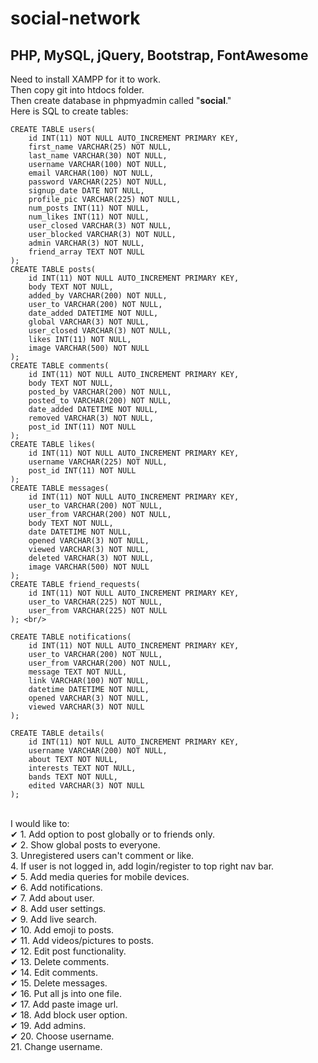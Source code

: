 # social-network
PHP, MySQL, jQuery, Bootstrap, FontAwesome
-------------
Need to install XAMPP for it to work.<br/>
Then copy git into htdocs folder.<br/>
Then create database in phpmyadmin called "**social**."<br/>
Here is SQL to create tables:<br/>
```
CREATE TABLE users(
    id INT(11) NOT NULL AUTO_INCREMENT PRIMARY KEY,
    first_name VARCHAR(25) NOT NULL,
    last_name VARCHAR(30) NOT NULL,
    username VARCHAR(100) NOT NULL,
    email VARCHAR(100) NOT NULL,
    password VARCHAR(225) NOT NULL,
    signup_date DATE NOT NULL,
    profile_pic VARCHAR(225) NOT NULL,
    num_posts INT(11) NOT NULL,
    num_likes INT(11) NOT NULL,
    user_closed VARCHAR(3) NOT NULL,
    user_blocked VARCHAR(3) NOT NULL,
    admin VARCHAR(3) NOT NULL,
    friend_array TEXT NOT NULL
); 
CREATE TABLE posts(
    id INT(11) NOT NULL AUTO_INCREMENT PRIMARY KEY,
    body TEXT NOT NULL,
    added_by VARCHAR(200) NOT NULL,
    user_to VARCHAR(200) NOT NULL,
    date_added DATETIME NOT NULL,
    global VARCHAR(3) NOT NULL,
    user_closed VARCHAR(3) NOT NULL,
    likes INT(11) NOT NULL,
    image VARCHAR(500) NOT NULL
); 
CREATE TABLE comments(
    id INT(11) NOT NULL AUTO_INCREMENT PRIMARY KEY,
    body TEXT NOT NULL,
    posted_by VARCHAR(200) NOT NULL,
    posted_to VARCHAR(200) NOT NULL,
    date_added DATETIME NOT NULL,
    removed VARCHAR(3) NOT NULL,
    post_id INT(11) NOT NULL
); 
CREATE TABLE likes(
    id INT(11) NOT NULL AUTO_INCREMENT PRIMARY KEY,
    username VARCHAR(225) NOT NULL,
    post_id INT(11) NOT NULL
); 
CREATE TABLE messages(
    id INT(11) NOT NULL AUTO_INCREMENT PRIMARY KEY,
    user_to VARCHAR(200) NOT NULL,
    user_from VARCHAR(200) NOT NULL,
    body TEXT NOT NULL,
    date DATETIME NOT NULL,
    opened VARCHAR(3) NOT NULL,
    viewed VARCHAR(3) NOT NULL,
    deleted VARCHAR(3) NOT NULL,
    image VARCHAR(500) NOT NULL
);
CREATE TABLE friend_requests(
    id INT(11) NOT NULL AUTO_INCREMENT PRIMARY KEY,
    user_to VARCHAR(225) NOT NULL,
    user_from VARCHAR(225) NOT NULL
); <br/>

CREATE TABLE notifications(
    id INT(11) NOT NULL AUTO_INCREMENT PRIMARY KEY,
    user_to VARCHAR(200) NOT NULL,
    user_from VARCHAR(200) NOT NULL,
    message TEXT NOT NULL,
    link VARCHAR(100) NOT NULL,
    datetime DATETIME NOT NULL,
    opened VARCHAR(3) NOT NULL,
    viewed VARCHAR(3) NOT NULL
);

CREATE TABLE details(
    id INT(11) NOT NULL AUTO_INCREMENT PRIMARY KEY,
    username VARCHAR(200) NOT NULL,
    about TEXT NOT NULL,
    interests TEXT NOT NULL,
    bands TEXT NOT NULL,
    edited VARCHAR(3) NOT NULL
); 
```
<br/>
I would like to:<br/>
✔ 1. Add option to post globally or to friends only.<br/>
✔ 2. Show global posts to everyone.<br/>
3. Unregistered users can't comment or like.<br/>
4. If user is not logged in, add login/register to top right nav bar.<br/>
✔ 5. Add media queries for mobile devices.<br/>
✔ 6. Add notifications.<br/>
✔ 7. Add about user.<br/>
✔ 8. Add user settings.<br/>
✔ 9. Add live search.<br/>
✔ 10. Add emoji to posts.<br/>
✔ 11. Add videos/pictures to posts.<br/>
✔ 12. Edit post functionality.<br/>
✔ 13. Delete comments.<br/>
✔ 14. Edit comments.<br/>
✔ 15. Delete messages.<br/>
✔ 16. Put all js into one file.<br/>
✔ 17. Add paste image url.<br/>
✔ 18. Add block user option.<br/>
✔ 19. Add admins.<br/>
✔ 20. Choose username.<br/>
21. Change username.<br/>

